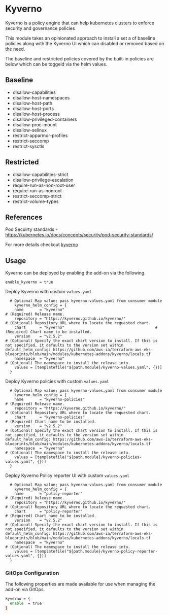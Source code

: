 
# Kyverno

Kyverno is a policy engine that can help kubernetes clusters to enforce security and governance policies

This module takes an opinionated approach to install a set a of baseline policies along with the Kyverno UI which can disabled or removed based on the need.

The baseline and restricted policies covered by the built-in policies are below which can be toggeld via the helm values.

## Baseline
* disallow-capabilities
* disallow-host-namespaces
* disallow-host-path
* disallow-host-ports
* disallow-host-process
* disallow-privileged-containers
* disallow-proc-mount
* disallow-selinux
* restrict-apparmor-profiles
* restrict-seccomp
* restrict-sysctls

## Restricted

* disallow-capabilities-strict
* disallow-privilege-escalation
* require-run-as-non-root-user
* require-run-as-nonroot
* restrict-seccomp-strict
* restrict-volume-types

## References

Pod Secuirty standards - https://kubernetes.io/docs/concepts/security/pod-security-standards/

For more details checkout [kyverno](https://kyverno.io/)


## Usage

Kyverno can be deployed by enabling the add-on via the following.

```hcl
enable_kyverno = true
```

Deploy Kyverno with custom `values.yaml`

```hcl
  # Optional Map value; pass kyverno-values.yaml from consumer module
    kyverno_helm_config = {
    name       = "kyverno"                                             # (Required) Release name.
    repository = "https://kyverno.github.io/kyverno/"                  # (Optional) Repository URL where to locate the requested chart.
    chart      = "kyverno"                                        # (Required) Chart name to be installed.
    version    = "v2.5.2"                                               # (Optional) Specify the exact chart version to install. If this is not specified, it defaults to the version set within default_helm_config: https://github.com/aws-ia/terraform-aws-eks-blueprints/blob/main/modules/kubernetes-addons/kyverno/locals.tf
    namespace  = "kyverno"                                             # (Optional) The namespace to install the release into.
    values = [templatefile("${path.module}/kyverno-values.yaml", {})]
  }
```


Deploy Kyverno policies with custom `values.yaml`

```hcl
  # Optional Map value; pass kyverno-values.yaml from consumer module
    kyverno_helm_config = {
    name       = "kyverno-policies"                                             # (Required) Release name.
    repository = "https://kyverno.github.io/kyverno/"                  # (Optional) Repository URL where to locate the requested chart.
    chart      = "kyverno-policies"                                        # (Required) Chart name to be installed.
    version    = "v2.5.2"                                               # (Optional) Specify the exact chart version to install. If this is not specified, it defaults to the version set within default_helm_config: https://github.com/aws-ia/terraform-aws-eks-blueprints/blob/main/modules/kubernetes-addons/kyverno/locals.tf
    namespace  = "kyverno"                                             # (Optional) The namespace to install the release into.
    values = [templatefile("${path.module}/kyverno-policies-values.yaml", {})]
  }
```


Deploy Kyverno Policy reporter UI with custom `values.yaml`

```hcl
  # Optional Map value; pass kyverno-values.yaml from consumer module
    kyverno_helm_config = {
    name       = "policy-reporter"                                             # (Required) Release name.
    repository = "https://kyverno.github.io/kyverno/"                  # (Optional) Repository URL where to locate the requested chart.
    chart      = "policy-reporter"                                        # (Required) Chart name to be installed.
    version    = "v2.5.2"                                               # (Optional) Specify the exact chart version to install. If this is not specified, it defaults to the version set within default_helm_config: https://github.com/aws-ia/terraform-aws-eks-blueprints/blob/main/modules/kubernetes-addons/kyverno/locals.tf
    namespace  = "kyverno"                                             # (Optional) The namespace to install the release into.
    values = [templatefile("${path.module}/kyverno-policy-reporter-values.yaml", {})]
  }
```
### GitOps Configuration

The following properties are made available for use when managing the add-on via GitOps.

```sh
kyverno = {
  enable  = true
}
```
